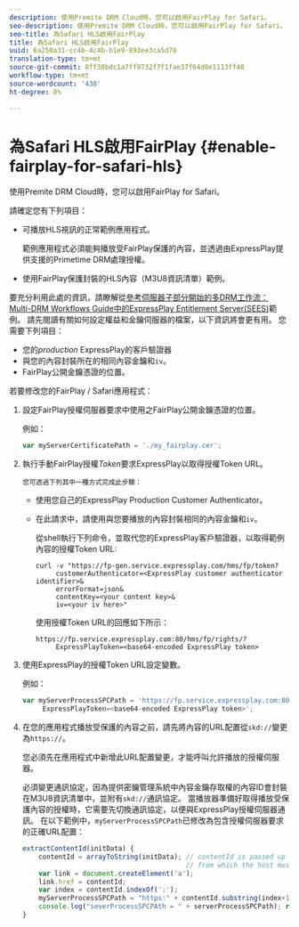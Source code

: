 ```yaml
---
description: 使用Premite DRM Cloud時，您可以啟用FairPlay for Safari。
seo-description: 使用Premite DRM Cloud時，您可以啟用FairPlay for Safari。
seo-title: 為Safari HLS啟用FairPlay
title: 為Safari HLS啟用FairPlay
uuid: 6a250a31-cc4b-4c4b-b1e9-893ee3ca5d78
translation-type: tm+mt
source-git-commit: 8ff38bdc1a7ff9732f7f1fae37f64d0e1113ff40
workflow-type: tm+mt
source-wordcount: '438'
ht-degree: 0%

---
```



# 為Safari HLS啟用FairPlay {#enable-fairplay-for-safari-hls}

使用Premite DRM Cloud時，您可以啟用FairPlay for Safari。

請確定您有下列項目：

* 可播放HLS視訊的正常範例應用程式。

   範例應用程式必須能夠播放受FairPlay保護的內容，並透過由ExpressPlay提供支援的Primetime DRM處理授權。
* 使用FairPlay保護封裝的HLS內容（M3U8資訊清單）範例。

要充分利用此處的資訊，請瞭解從[參考伺服器子部分開始的多DRM工作流：Multi-DRM Workflows Guide中的ExpressPlay Entitlement Server(SEES)](https://helpx.adobe.com/content/dam/help/en/primetime/drm/drm_multi_drm_workflows.pdf)範例。 請先閱讀有關如何設定權益和金鑰伺服器的檔案，以下資訊將會更有用。
您需要下列項目：

* 您的&#x200B;*production* ExpressPlay的客戶驗證器
* 與您的內容封裝所在的相同內容金鑰和`iv`。
* FairPlay公開金鑰憑證的位置。

若要修改您的FairPlay / Safari應用程式：

1. 設定FairPlay授權伺服器要求中使用之FairPlay公開金鑰憑證的位置。

   例如：

   ```js
   var myServerCertificatePath = './my_fairplay.cer';
   ```

1. 執行手動FairPlay授權&#x200B;*Token*&#x200B;要求ExpressPlay以取得授權Token URL。

       您可透過下列其中一種方式完成此步驟：
   
   * 使用您自己的ExpressPlay Production Customer Authenticator。
   * 在此請求中，請使用與您要播放的內容封裝相同的內容金鑰和`iv`。

      從shell執行下列命令，並取代您的ExpressPlay客戶驗證器，以取得範例內容的授權Token URL:

      ```
      curl -v "https://fp-gen.service.expressplay.com/hms/fp/token? 
           customerAuthenticator=<ExpressPlay customer authenticator identifier>& 
           errorFormat=json& 
           contentKey=<your content key>& 
           iv=<your iv here>"
      ```

      使用授權Token URL的回應如下所示：

      ```
      https://fp.service.expressplay.com:80/hms/fp/rights/? 
           ExpressPlayToken=<base64-encoded ExpressPlay token>
      ```

1. 使用ExpressPlay的授權Token URL設定變數。

   例如：

   ```js
   var myServerProcessSPCPath = 'https://fp.service.expressplay.com:80/hms/fp/rights/? 
        ExpressPlayToken=<base64-encoded ExpressPlay token>';
   ```

1. 在您的應用程式播放受保護的內容之前，請先將內容的URL配置從`skd://`變更為`https://`。

   您必須先在應用程式中新增此URL配置變更，才能呼叫允許播放的授權伺服器。

   必須變更通訊協定，因為提供密鑰管理系統中內容金鑰存取權的內容ID會封裝在M3U8資訊清單中，並附有`skd://`通訊協定。 當播放器準備好取得播放受保護內容的授權時，它需要先切換通訊協定，以便與ExpressPlay授權伺服器通訊。 在以下範例中，`myServerProcessSPCPath`已修改為包含授權伺服器要求的正確URL配置：

   ```js
   extractContentId(initData) {  
       contentId = arrayToString(initData); // contentId is passed up as a URI,  
                                            // from which the host must be extracted:  
       var link = document.createElement('a');  
       link.href = contentId;  
       var index = contentId.indexOf(':');  
       myServerProcessSPCPath = "https:" + contentId.substring(index+1);  
       console.log("severProcessSPCPAth = " + serverProcessSPCPath); return link.hostname;  
   }
   ```

